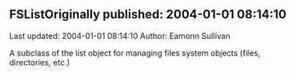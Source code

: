 ## FSListOriginally published: 2004-01-01 08:14:10 
Last updated: 2004-01-01 08:14:10 
Author: Eamonn Sullivan 
 
A subclass of the list object for managing files system objects (files, directories, etc.)